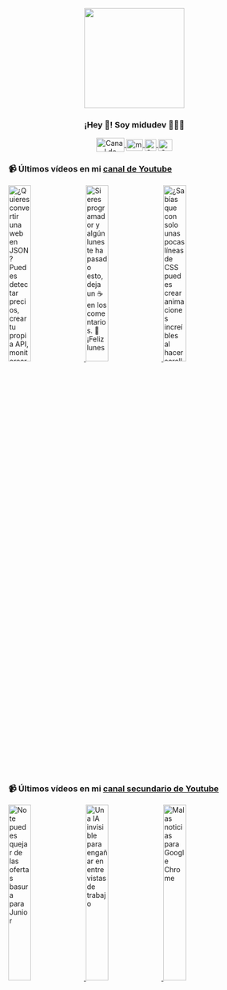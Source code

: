<p align="center" width="300">
   <img align="center" width="200" src="https://user-images.githubusercontent.com/1561955/106762302-fda9de00-6635-11eb-99be-3ef744e60c0e.png" />
   <h3 align="center">¡Hey 👋! Soy midudev 👨🏻‍💻</h3>
</p>

<p align="center">
   <a href="https://twitch.tv/midudev" target="blank">
    <img align="center" src="https://upload.wikimedia.org/wikipedia/commons/c/ce/Twitch_logo_2019.svg" alt="Canal de Twitch de midudev" height="28px" width="56px" />
  </a>
  <span style="width: 8px;"> </span>
   <a href="https://youtube.com/midudev" target="blank">
    <img align="center" src="https://upload.wikimedia.org/wikipedia/commons/0/09/YouTube_full-color_icon_%282017%29.svg" alt="midudev" height="23px" width="33px" />
  </a>
  <span style="width: 8px;"> </span>
  <a href="https://instagram.com/midu.dev" target="blank">
    <img align="center" src="https://upload.wikimedia.org/wikipedia/commons/e/e7/Instagram_logo_2016.svg" alt="Canal de Instagram de midu.dev" height="23px" width="23px" />
  </a>
  <span style="width: 8px;"> </span>
  <a href="https://twitter.com/midudev" target="blank">
    <img align="center" src="https://upload.wikimedia.org/wikipedia/commons/thumb/6/6f/Logo_of_Twitter.svg/2491px-Logo_of_Twitter.svg.png" alt="Canal de Twitter de midudev" height="23px" width="28px" />
  </a>
</p>

### 📹 Últimos vídeos en mi [canal de Youtube](https://youtube.com/midudev?sub_confirmation=1)

<a href='https://youtu.be/-g39lAgkvtE' target='_blank'>
  <img width='30%' src='https://img.youtube.com/vi/-g39lAgkvtE/mqdefault.jpg' alt='¿Quieres convertir una web en JSON?  Puedes detectar precios, crear tu propia API, monitorear cambio' />
</a>
<a href='https://youtu.be/qlfSCj-srOU' target='_blank'>
  <img width='30%' src='https://img.youtube.com/vi/qlfSCj-srOU/mqdefault.jpg' alt='Si eres programador y algún lunes te ha pasado esto, deja un ☕️ en los comentarios. 🤣  ¡Feliz lunes' />
</a>
<a href='https://youtu.be/Jf3RmUEJPpc' target='_blank'>
  <img width='30%' src='https://img.youtube.com/vi/Jf3RmUEJPpc/mqdefault.jpg' alt='¿Sabías que con solo unas pocas líneas de CSS puedes crear animaciones increíbles al hacer scroll?' />
</a>

### 📹 Últimos vídeos en mi [canal secundario de Youtube](https://youtube.com/midulive?sub_confirmation=1)

<a href='https://youtu.be/HjYtqIjcwxQ' target='_blank'>
  <img width='30%' src='https://img.youtube.com/vi/HjYtqIjcwxQ/mqdefault.jpg' alt='No te puedes quejar de las ofertas basura para Junior' />
</a>
<a href='https://youtu.be/XPuPlXc3oyY' target='_blank'>
  <img width='30%' src='https://img.youtube.com/vi/XPuPlXc3oyY/mqdefault.jpg' alt='Una IA invisible para engañar en entrevistas de trabajo' />
</a>
<a href='https://youtu.be/nMX5QtMrEHw' target='_blank'>
  <img width='30%' src='https://img.youtube.com/vi/nMX5QtMrEHw/mqdefault.jpg' alt='Malas noticias para Google Chrome' />
</a>